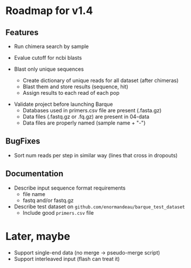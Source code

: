 # Roadmap for v1.4
## Features
* Run chimera search by sample
* Evalue cutoff for ncbi blasts

* Blast only unique sequences
  - Create dictionary of unique reads for all dataset (after chimeras)
  - Blast them and store results (sequence, hit)
  - Assign results to each read of each pop

- Validate project before launching Barque
  - Databases used in primers.csv file are present (.fasta.gz)
  - Data files (.fastq.gz or .fq.gz) are present in 04-data
  - Data files are properly named (sample name + "-")

## BugFixes
* Sort num reads per step in similar way (lines that cross in dropouts)

## Documentation
- Describe input sequence format requirements
  - file name
  - fastq and/or fastq.gz
- Describe test dataset on `github.com/enormandeau/barque_test_dataset`
  - Include good `primers.csv` file

# Later, maybe
- Support single-end data (no merge -> pseudo-merge script)
- Support interleaved input (flash can treat it)
